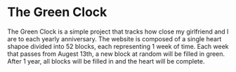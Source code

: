 # The Green Clock
The Green Clock is a simple project that tracks how close my girlfriend and I are to each yearly anniversary.  The website is composed of a single heart shapoe divided into 52 blocks, each representing 1 week of time.  Each week that passes from Augest 13th, a new block at random will be filled in green.  After 1 year, all blocks will be filled in and the heart will be complete.